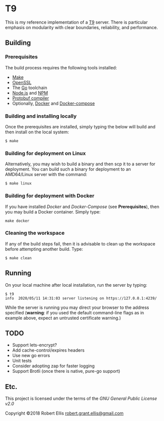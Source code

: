 # T9

This is my reference implementation of a [T9](https://en.wikipedia.org/wiki/T9_\(predictive_text\)) server. There is particular emphasis on modularity with clear boundaries, reliability, and performance.

## Building

### Prerequisites

The build process requires the following tools installed:

* [Make](https://www.gnu.org/software/make/)
* [OpenSSL](https://www.openssl.org/)
* The [Go](https://golang.org/) toolchain
* [Node.js](https://nodejs.org/en/) and [NPM](https://www.npmjs.com/)
* [Protobuf compiler](https://github.com/google/protobuf/blob/master/README.md#protocol-compiler-installation)
* Optionally, [Docker](https://www.docker.com/) and [Docker-compose](https://docs.docker.com/compose/)

### Building and installing locally

Once the prerequisites are installed, simply typing the below will build and then install on the local system:

```shell
$ make
```

### Building for deployment on Linux

Alternatively, you may wish to build a binary and then scp it to a server for deployment. You can build such a binary for deployment to an AMD64/Linux server with the command:

```shell
$ make linux
```

### Building for deployment with Docker

If you have installed *Docker* and *Docker-Compose* (see **Prerequisites**), then you may build a Docker container. Simply type:

```shell
make docker
```

### Cleaning the workspace

If any of the build steps fail, then it is advisable to clean up the workspace before attempting another build. Type:

```shell
$ make clean
```

## Running

On your local machine after local installation, run the server by typing:

```shell
$ t9
info  2020/05/11 14:31:03 server listening on https://127.0.0.1:4239/
```

While the server is running you may direct your browser to the address specified (**warning**: if you used the default command-line flags as in example above, expect an untrusted certificate warning.)

## TODO

* Support lets-encrypt?
* Add cache-control/expires headers
* Use new go errors
* Unit tests
* Consider adopting zap for faster logging
* Support Brotli (once there is native, pure-go support)

## Etc.

This project is licensed under the terms of the *GNU General Public License v2.0*

Copyright ©2018 Robert Ellis <robert.grant.ellis@gmail.com>

